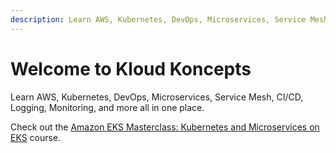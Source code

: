```yaml
---
description: Learn AWS, Kubernetes, DevOps, Microservices, Service Mesh, CI/CD, Logging, Monitoring, and more all in one place.
---
```


# Welcome to Kloud Koncepts

Learn AWS, Kubernetes, DevOps, Microservices, Service Mesh, CI/CD, Logging, Monitoring, and more all in one place.

Check out the [Amazon EKS Masterclass: Kubernetes and Microservices on EKS] course.




<!-- Hyperlinks -->
[Amazon EKS Masterclass: Kubernetes and Microservices on EKS]: https://kloudkoncepts.com/kubernetes-on-eks/